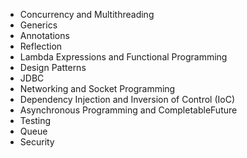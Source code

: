 - Concurrency and Multithreading
- Generics
- Annotations
- Reflection
- Lambda Expressions and Functional Programming
- Design Patterns
- JDBC 
- Networking and Socket Programming
- Dependency Injection and Inversion of Control (IoC)
- Asynchronous Programming and CompletableFuture
- Testing
- Queue
- Security